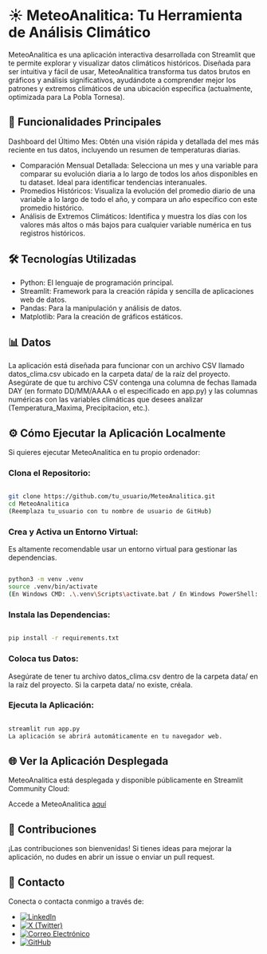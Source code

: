 # ☀️ MeteoAnalitica: Tu Herramienta de Análisis Climático

MeteoAnalitica es una aplicación interactiva desarrollada con Streamlit que te permite explorar y visualizar datos climáticos históricos. Diseñada para ser intuitiva y fácil de usar, MeteoAnalitica transforma tus datos brutos en gráficos y análisis significativos, ayudándote a comprender mejor los patrones y extremos climáticos de una ubicación específica (actualmente, optimizada para La Pobla Tornesa).

## 🚀 Funcionalidades Principales

Dashboard del Último Mes: Obtén una visión rápida y detallada del mes más reciente en tus datos, incluyendo un resumen de temperaturas diarias.

- Comparación Mensual Detallada: Selecciona un mes y una variable para comparar su evolución diaria a lo largo de todos los años disponibles en tu dataset. Ideal para identificar tendencias interanuales.
- Promedios Históricos: Visualiza la evolución del promedio diario de una variable a lo largo de todo el año, y compara un año específico con este promedio histórico.
- Análisis de Extremos Climáticos: Identifica y muestra los días con los valores más altos o más bajos para cualquier variable numérica en tus registros históricos.

## 🛠️ Tecnologías Utilizadas

- Python: El lenguaje de programación principal.
- Streamlit: Framework para la creación rápida y sencilla de aplicaciones web de datos.
- Pandas: Para la manipulación y análisis de datos.
- Matplotlib: Para la creación de gráficos estáticos.

## 📊 Datos

La aplicación está diseñada para funcionar con un archivo CSV llamado datos_clima.csv ubicado en la carpeta data/ de la raíz del proyecto. Asegúrate de que tu archivo CSV contenga una columna de fechas llamada DAY (en formato DD/MM/AAAA o el especificado en app.py) y las columnas numéricas con las variables climáticas que desees analizar (Temperatura_Maxima, Precipitacion, etc.).

## ⚙️ Cómo Ejecutar la Aplicación Localmente

Si quieres ejecutar MeteoAnalitica en tu propio ordenador:

### Clona el Repositorio:

```Bash

git clone https://github.com/tu_usuario/MeteoAnalitica.git
cd MeteoAnalitica
(Reemplaza tu_usuario con tu nombre de usuario de GitHub)
```

### Crea y Activa un Entorno Virtual:

Es altamente recomendable usar un entorno virtual para gestionar las dependencias.

```Bash

python3 -m venv .venv
source .venv/bin/activate
(En Windows CMD: .\.venv\Scripts\activate.bat / En Windows PowerShell: .\.venv\Scripts\Activate.ps1)
```

### Instala las Dependencias:

```Bash

pip install -r requirements.txt
```

### Coloca tus Datos:

Asegúrate de tener tu archivo datos_clima.csv dentro de la carpeta data/ en la raíz del proyecto. Si la carpeta data/ no existe, créala.

### Ejecuta la Aplicación:

```Bash

streamlit run app.py
La aplicación se abrirá automáticamente en tu navegador web.
```

## 🌐 Ver la Aplicación Desplegada

MeteoAnalitica está desplegada y disponible públicamente en Streamlit Community Cloud:

Accede a MeteoAnalitica [aquí](https://poblaclima.streamlit.app/)

## 🤝 Contribuciones

¡Las contribuciones son bienvenidas! Si tienes ideas para mejorar la aplicación, no dudes en abrir un issue o enviar un pull request.

## 📧 Contacto

Conecta o contacta conmigo a través de:

- [![LinkedIn](https://img.shields.io/badge/LinkedIn-0077B5?style=for-the-badge&logo=linkedin&logoColor=white)](https://www.linkedin.com/in/qserrano/)
- [![X (Twitter)](https://img.shields.io/badge/X-000000?style=for-the-badge&logo=x&logoColor=white)](https://x.com/qserrano)
- [![Correo Electrónico](https://img.shields.io/badge/Email-D14836?style=for-the-badge&logo=gmail&logoColor=white)](mailto:qode66@gmail.com)
- [![GitHub](https://img.shields.io/badge/GitHub-100000?style=for-the-badge&logo=github&logoColor=white)](https://github.com/qserrano)
